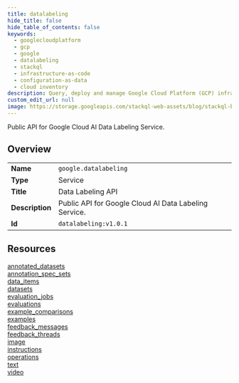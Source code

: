 ```yaml
---
title: datalabeling
hide_title: false
hide_table_of_contents: false
keywords:
  - googlecloudplatform
  - gcp
  - google
  - datalabeling
  - stackql
  - infrastructure-as-code
  - configuration-as-data
  - cloud inventory
description: Query, deploy and manage Google Cloud Platform (GCP) infrastructure and resources using SQL
custom_edit_url: null
image: https://storage.googleapis.com/stackql-web-assets/blog/stackql-blog-post-featured-image.png
---
```

Public API for Google Cloud AI Data Labeling Service.  
    

## Overview
<table><tbody>
<tr><td><b>Name</b></td><td><code>google.datalabeling</code></td></tr>
<tr><td><b>Type</b></td><td>Service</td></tr>
<tr><td><b>Title</b></td><td>Data Labeling API</td></tr>
<tr><td><b>Description</b></td><td>Public API for Google Cloud AI Data Labeling Service.</td></tr>
<tr><td><b>Id</b></td><td><code>datalabeling:v1.0.1</code></td></tr>
</tbody></table>

## Resources
<div class="row">
<div class="providerDocColumn">
<a href="/providers/google/datalabeling/annotated_datasets/">annotated_datasets</a><br />
<a href="/providers/google/datalabeling/annotation_spec_sets/">annotation_spec_sets</a><br />
<a href="/providers/google/datalabeling/data_items/">data_items</a><br />
<a href="/providers/google/datalabeling/datasets/">datasets</a><br />
<a href="/providers/google/datalabeling/evaluation_jobs/">evaluation_jobs</a><br />
<a href="/providers/google/datalabeling/evaluations/">evaluations</a><br />
<a href="/providers/google/datalabeling/example_comparisons/">example_comparisons</a><br />
<a href="/providers/google/datalabeling/examples/">examples</a><br />
</div>
<div class="providerDocColumn">
<a href="/providers/google/datalabeling/feedback_messages/">feedback_messages</a><br />
<a href="/providers/google/datalabeling/feedback_threads/">feedback_threads</a><br />
<a href="/providers/google/datalabeling/image/">image</a><br />
<a href="/providers/google/datalabeling/instructions/">instructions</a><br />
<a href="/providers/google/datalabeling/operations/">operations</a><br />
<a href="/providers/google/datalabeling/text/">text</a><br />
<a href="/providers/google/datalabeling/video/">video</a><br />
</div>
</div>
